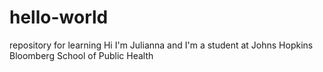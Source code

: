 # hello-world
repository for learning 
Hi I'm Julianna and I'm a student at Johns Hopkins Bloomberg School of Public Health 
